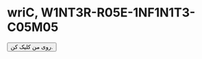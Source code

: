 
<html>
<body>

<h1>wriC,
W1NT3R-R05E-1NF1N1T3-C05M05
</h1>

<button onclick="typeWriter()">روی من کلیک کن.</button>

<p id="demo"></p>

<script>
var i = 0;
var txt = 'Hello there. my name is Winter Rose and i am from former Persia. its a testing net website. ill be developing this page';
var speed = 100;

function typeWriter() {
  if (i < txt.length) {
    document.getElementById("demo").innerHTML += txt.charAt(i);
    i++;
    setTimeout(typeWriter, speed);
  }
}
</script>

</body>
</html>
